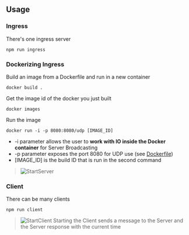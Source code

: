 ## Usage

### Ingress

There's one ingress server

```
npm run ingress
```

### Dockerizing Ingress

Build an image from a Dockerfile and run in a new container

```
docker build .
```

Get the image id of the docker you just built

```
docker images
```

Run the image

```
docker run -i -p 8080:8080/udp [IMAGE_ID]
```

- -i parameter allows the user to **work with IO inside the Docker container** for Server Broadcasting
- -p parameter exposes the port 8080 for UDP use (see [Dockerfile](./Dockerfile))
- [IMAGE_ID] is the build ID that is run in the second command

> ![StartServer](./Misc/StartServer.png)

### Client

There can be many clients

```
npm run client
```

> ![StartClient](./Misc/StartClient.png)
> Starting the Client sends a message to the Server and the Server response with the current time
